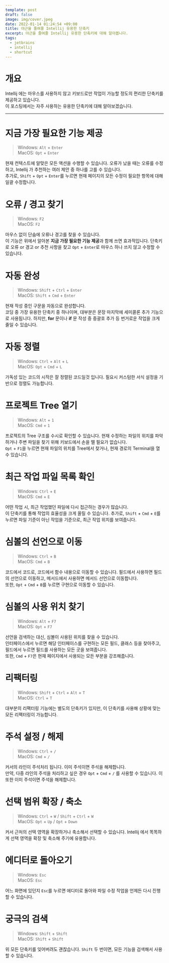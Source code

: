 ```yaml
---
template: post
draft: false
image: img/cover.jpeg
date: 2022-01-14 01:24:54 +09:00
title: 야근을 줄여줄 Intellij 유용한 단축키
excerpt: 야근을 줄여줄 Intellij 유용한 단축키에 대해 알아봅니다.
tags:
  - jetbrains
  - intellij
  - shortcut
---
```


# 개요

Intellij 에는 마우스를 사용하지 않고 키보드로만 작업이 가능할 정도의 편리한 단축키를 제공하고 있습니다.  
이 포스팅에서는 자주 사용하는 유용한 단축키에 대해 알아보겠습니다.

---

# 지금 가장 필요한 기능 제공

> Windows: `Alt` + `Enter`  
> MacOS: `Opt` + `Enter`

현재 컨텍스트에 알맞은 모든 액션을 수행할 수 있습니다. 오류가 났을 때는 오류를 수정하고, Intellij 가 추천하는 여러 제안 중 하나를 고를 수 있습니다.  
추가로, `Shift` + `Opt` + `Enter`를 누르면 현재 페이지의 모든 수정이 필요한 항목에 대해 일괄 수정합니다.

# 오류 / 경고 찾기

> Windows: `F2`  
> MacOS: `F2`

마우스 없이 단숨에 오류나 경고를 찾을 수 있습니다.  
이 기능은 위에서 알아본 **지금 가장 필요한 기능 제공**과 함께 쓰면 효과적입니다.
단축키로 오류 or 경고 or 추천 사항을 찾고 `Opt` + `Enter`로 마우스 하나 쓰지 않고 수정할 수 있습니다.

# 자동 완성

> Windows: `Shift` + `Ctrl` + `Enter`  
> MacOS: `Shift` + `Cmd` + `Enter`

현재 작성 중인 구문을 자동으로 완성합니다.  
코딩 중 가장 유용한 단축키 중 하나이며, 대부분은 문장 마지막에 세미콜론 추가 기능으로 사용됩니다.
하지만, **for** 문이나 **if** 문 작성 중 중괄호 추가 등 번거로운 작업을 크게 줄일 수 있습니다.

# 자동 정렬

> Windows: `Ctrl` + `Alt` + `L`  
> MacOS: `Opt` + `Cmd` + `L`

가독성 있는 코드의 시작은 잘 정렬된 코드일것 입니다. 필요시 커스텀한 서식 설정을 기반으로 정렬도 가능합니다.

# 프로젝트 Tree 열기

> Windows: `Alt` + `1`  
> MacOS: `Cmd` + `1`

프로젝트의 Tree 구조를 수시로 확인할 수 있습니다. 현재 수정하는 파일의 위치를 파악하거나 주변 파일을 찾기 위해 키보드에서 손을 뗄 필요가 없습니다.  
`Opt` + `F1`을 누르면 현재 파일의 위치를 Tree에서 찾거나, 현재 경로의 Terminal을 열 수 있습니다.

# 최근 작업 파일 목록 확인

> Windows: `Ctrl` + `E`  
> MacOS: `Cmd` + `E`

어떤 작업 시, 최근 작업했던 파일에 다시 접근하는 경우가 많습니다.  
이 단축키를 통해 작업의 효율성을 크게 올릴 수 있습니다. 추가로, `Shift` + `Cmd` + `E`를 누르면 파일 기준이 아닌 작업을 기준으로, 최근 작업 위치를 보여줍니다.

# 심볼의 선언으로 이동

> Windows: `Ctrl` + `B`  
> MacOS: `Cmd` + `B`

코드에서 코드로, 코드에서 함수 내용으로 이동할 수 있습니다. 필드에서 사용하면 필드의 선언으로 이동하고, 메서드에서 사용하면 메서드 선언으로 이동합니다.  
또한, `Opt` + `Cmd` + `B`를 누르면 구현으로 이동할 수 있습니다.

# 심볼의 사용 위치 찾기

> Windows: `Alt` + `F7`  
> MacOS: `Opt` + `F7`

선언을 검색하는 대신, 심볼이 사용된 위치를 찾을 수 있습니다.  
인터페이스에서 누르면 해당 인터페이스를 구현하는 모든 필드, 클래스 등을 찾아주고, 필드에서 누르면 필드를 사용하는 모든 곳을 보여줍니다.  
또한, `Cmd` + `F7`은 현재 페이지에서 사용되는 모든 부분을 강조해줍니다.

# 리팩터링

> Windows: `Shift` + `Ctrl` + `Alt` + `T`  
> MacOS: `Ctrl` + `T`

대부분의 리팩터링 기능에는 별도의 단축키가 있지만, 이 단축키를 사용해 상황에 맞는 모든 리팩터링이 가능합니다.

# 주석 설정 / 해제

> Windows: `Ctrl` + `/`  
> MacOS: `Cmd` + `/`

커서의 라인이 주석처리 됩니다. 이미 주석이면 주석을 해제합니다.  
만약, 다중 라인의 주석을 처리하고 싶은 경우 `Opt` + `Cmd` + `/` 를 사용할 수 있습니다. 이 또한 이미 주석이면 주석을 해제합니다.

# 선택 범위 확장 / 축소

> Windows: `Ctrl` + `W` / `Shift` + `Ctrl` + `W`  
> MacOS: `Opt` + `Up` / `Opt` + `Down`

커서 근처의 선택 영역을 확장하거나 축소해서 선택할 수 있습니다. Intellij 에서 똑똑하게 선택 영역을 확장 및 축소해 주기에 유용합니다.

# 에디터로 돌아오기

> Windows: `Esc`  
> MacOS: `Esc`

어느 화면에 있던지 `Esc`를 누르면 에디터로 돌아와 파일 수정 작업을 언제든 다시 진행할 수 있습니다.

# 궁극의 검색

> Windows: `Shift` + `Shift`  
> MacOS: `Shift` + `Shift`

위 모든 단축키를 잊어버려도 괜찮습니다. `Shift` 두 번이면, 모든 기능을 검색해서 사용할 수 있습니다.
